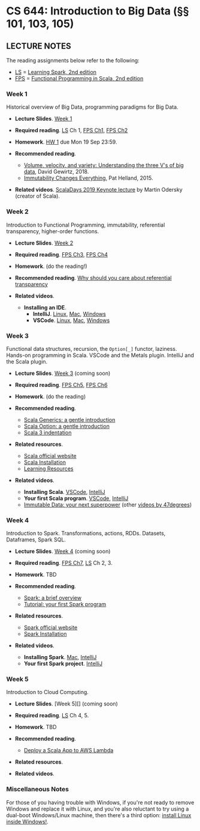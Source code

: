 # CS 644: Introduction to Big Data (§§ 101, 103, 105)

## LECTURE NOTES

The reading assignments below refer to the following:

+  [LS][] = [Learning Spark, 2nd edition](https://pages.databricks.com/rs/094-YMS-629/images/LearningSpark2.0.pdf)
+  [FPS][] = [Functional Programming in Scala, 2nd edition](https://livebook.manning.com/book/functional-programming-in-scala-second-edition)


### Week 1

Historical overview of Big Data, programming paradigms for Big Data.

+  **Lecture Slides**. [Week 1][]
+  **Required reading**. [LS][] Ch 1, [FPS Ch1][], [FPS Ch2][]
+  **Homework**. [HW 1][] due Mon 19 Sep 23:59.

+  **Recommended reading**.
   +  [Volume, velocity, and variety: Understanding the three V's of big data][], David Gewirtz, 2018.
   +  [Immutability Changes Everything][], Pat Helland, 2015.
+  **Related videos**. [ScalaDays 2019 Keynote lecture](https://youtu.be/_Rnrx2lo9cw) by Martin Odersky (creator of Scala).

### Week 2

Introduction to Functional Programming, immutability, referential transparency, higher-order functions.

+  **Lecture Slides**. [Week 2][]
+  **Required reading**. [FPS Ch3][], [FPS Ch4][]
+  **Homework**. (do the reading!)

+  **Recommended reading**. [Why should you care about referential transparency](https://blog.rockthejvm.com/referential-transparency/)
+  **Related videos**.
   +  **Installing an IDE**.
      +  **IntelliJ**. [Linux](https://youtu.be/cE4ZvjFkaHM), [Mac](https://youtu.be/5UDILzNBsRE), [Windows](https://youtu.be/AjpONViwMFU)
      +  **VSCode**. [Linux](https://youtu.be/Ayods37tM1s), [Mac](https://youtu.be/5UDILzNBsRE), [Windows](https://youtu.be/V3o57MU5eoE)


### Week 3

Functional data structures, recursion, the `Option[_]` functor, laziness. Hands-on programming in Scala. VSCode and the Metals plugin. IntelliJ and the Scala plugin.

+  **Lecture Slides**. [Week 3][] (coming soon)
+  **Required reading**. [FPS Ch5][], [FPS Ch6][]
+  **Homework**. (do the reading)

+  **Recommended reading**.
   +  [Scala Generics: a gentle introduction](https://blog.rockthejvm.com/scala-generics/)
   +  [Scala Option: a gentle introduction](https://blog.rockthejvm.com/scala-option/)
   +  [Scala 3 indentation](https://blog.rockthejvm.com/scala-3-indentation/)
+  **Related resources**.
   +  [Scala official website](https://www.scala-lang.org/)
   +  [Scala Installation](https://docs.scala-lang.org/getting-started/index.html)
   +  [Learning Resources](https://docs.scala-lang.org/)
+  **Related videos**.
   +  **Installing Scala**. [VSCode](https://youtu.be/iATmBDxlYAA), [IntelliJ](https://youtu.be/LWojiAi8PKQ)
   +  **Your first Scala program**. [VSCode](https://youtu.be/uVMGPrH5_Uc), [IntelliJ](https://youtu.be/7kfX1mg079g)
   +  [Immutable Data: your next superpower](https://youtu.be/0cjpBVNNSf0) (other [videos by 47degrees](https://www.youtube.com/c/47deg/videos))


### Week 4

Introduction to Spark. Transformations, actions, RDDs.  Datasets, Dataframes, Spark SQL.

+  **Lecture Slides**. [Week 4][] (coming soon)
+  **Required reading**. [FPS Ch7][], [LS][] Ch 2, 3.
+  **Homework**. TBD

+  **Recommended reading**.
   +  [Spark: a brief overview](../handouts/Slides_8-Steps-V2.pdf)
   +  [Tutorial: your first Spark program](https://www.47deg.com/blog/using-scala-3-with-spark/)
+  **Related resources**.
   +  [Spark official website](https://spark.apache.org/)
   +  [Spark Installation](https://spark.apache.org/downloads.html)
+  **Related videos**.
   +  **Installing Spark**. [Mac](https://youtu.be/6c1uP_UbuBg), [IntelliJ](https://youtu.be/UxeRRAsvDH4)
   +  **Your first Spark project**. [IntelliJ](https://youtu.be/faCaudZNb9w)


### Week 5

Introduction to Cloud Computing.

+  **Lecture Slides**. [Week 5][] (coming soon)
+  **Required reading**.  [LS][] Ch 4, 5.
+  **Homework**. TBD

+  **Recommended reading**.
   +  [Deploy a Scala App to AWS Lambda](https://blog.rockthejvm.com/lambda/)
+  **Related resources**.
+  **Related videos**.
   

### Miscellaneous Notes

For those of you having trouble with Windows, if you're not ready to remove Windows and replace it with Linux, and you're also reluctant to try using a dual-boot Windows/Linux machine, then there's a third option: [install Linux inside Windows!](https://youtu.be/v1JVqd8M3Yc).



[3V]: https://www.zdnet.com/article/volume-velocity-and-variety-understanding-the-three-vs-of-big-data/
[final exams]: https://www5.njit.edu/registrar/exams/finalexams.php

[FPS]: https://livebook.manning.com/book/functional-programming-in-scala-second-edition/
[FPS Ch1]: https://livebook.manning.com/book/functional-programming-in-scala-second-edition/chapter-1/v-6/
[FPS Ch2]: https://livebook.manning.com/book/functional-programming-in-scala-second-edition/chapter-2/v-6/
[FPS Ch3]: https://livebook.manning.com/book/functional-programming-in-scala-second-edition/chapter-3/v-6/
[FPS Ch4]: https://livebook.manning.com/book/functional-programming-in-scala-second-edition/chapter-4/v-6/
[FPS Ch5]: https://livebook.manning.com/book/functional-programming-in-scala-second-edition/chapter-5/v-6/

[FPS Ch6]: https://livebook.manning.com/book/functional-programming-in-scala-second-edition/chapter-6/v-6/
[FPS Ch7]: https://livebook.manning.com/book/functional-programming-in-scala-second-edition/chapter-7/v-6/
[FPS Ch8]: https://livebook.manning.com/book/functional-programming-in-scala-second-edition/chapter-8/v-6/


<!-- HW LINKS -->
[Gradescope]: https://www.gradescope.com/courses/441050

[HW 1]: https://www.gradescope.com/
[ICE]: https://www.cidrdb.org/cidr2015/Papers/CIDR15_Paper16.pdf
[Immutability Changes Everything]: https://www.cidrdb.org/cidr2015/Papers/CIDR15_Paper16.pdf

[KUPF]: https://goo.gl/maps/GjhP3cjrMAJSzVFt5
[KUPF 202]: https://goo.gl/maps/GjhP3cjrMAJSzVFt5

[LS]: https://pages.databricks.com/rs/094-YMS-629/images/LearningSpark2.0.pdf


<!-- Project LINKS -->
[Project 0]: https://github.com/williamdemeo/cs644-fall2022/tree/master/projects/Project0
[Project 1]: https://github.com/williamdemeo/cs644-fall2022/tree/master/projects/Project1
[Project 2]: https://github.com/williamdemeo/cs644-fall2022/tree/master/projects/Project2
[Project 3]: https://github.com/williamdemeo/cs644-fall2022/tree/master/projects/Project3
[Project 4]: https://github.com/williamdemeo/cs644-fall2022/tree/master/projects/Project4

[Volume, velocity, and variety: Understanding the three V's of big data]: https://www.zdnet.com/article/volume-velocity-and-variety-understanding-the-three-vs-of-big-data/

[Getting Started with Apache Spark]: https://docs.databricks.com/getting-started/spark/quick-start.html
[Getting Started with Azure (with Databricks)]: https://docs.microsoft.com/en-us/training/modules/get-started-azure-databricks/5-exercise
[Azure ML exercises]: https://microsoftlearning.github.io/dp-090-databricks-ml/


[Week 1]: https://github.com/williamdemeo/cs644-fall2022/blob/main/lecture/Lecture_Week01.pdf
[Week 2]: https://github.com/williamdemeo/cs644-fall2022/blob/main/lecture/Lecture_Week02.pdf
[Week 3]: https://github.com/williamdemeo/cs644-fall2022/blob/main/lecture/Lecture_Week03.pdf
[Week 4]: https://github.com/williamdemeo/cs644-fall2022/blob/main/lecture/Lecture_Week04.pdf
